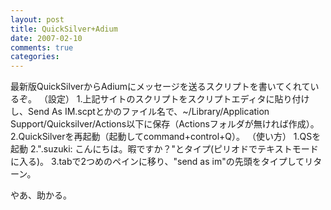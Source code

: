 ```yaml
---
layout: post
title: QuickSilver+Adium
date: 2007-02-10
comments: true
categories:
---
```



[](http://blog.codahale.com/2007/01/22/send-as-im-adium-quicksilver/)
最新版QuickSilverからAdiumにメッセージを送るスクリプトを書いてくれているぞ。
（設定）
1.上記サイトのスクリプトをスクリプトエディタに貼り付けし、Send As IM.scptとかのファイル名で、~/Library/Application Support/Quicksilver/Actions以下に保存（Actionsフォルダが無ければ作成）。
2.QuickSilverを再起動（起動してcommand+control+Q）。
（使い方）
1.QSを起動
2.".suzuki: こんにちは。暇ですか？"とタイプ(ピリオドでテキストモードに入る)。
3.tabで2つめのペインに移り、"send as im"の先頭をタイプしてリターン。

やあ、助かる。